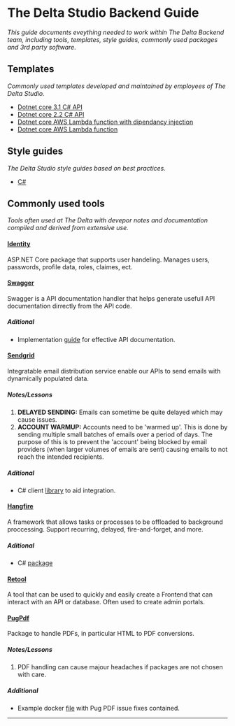 # The Delta Studio Backend Guide

*This guide documents eveything needed to work within The Delta Backend team, including tools, templates, style guides, commonly used packages and 3rd party software.*

## Templates

*Commonly used templates developed and maintained by employees of The Delta Studio.*

- [Dotnet core 3.1 C# API](https://github.com/The-Delta-Studio/tds-dotnet-core-3.1-api-template)
- [Dotnet core 2.2 C# API](https://github.com/The-Delta-Studio/tds-api-template)
- [Dotnet core AWS Lambda function with dipendancy injection](https://github.com/The-Delta-Studio/tds-func-lambda-di-ef-template)
- [Dotnet core AWS Lambda function](https://github.com/The-Delta-Studio/tds-func-lambda-template)

## Style guides

*The Delta Studio style guides based on best practices.*

- [C#](/c_sharp)

## Commonly used tools

*Tools often used at The Delta with devepor notes and documentation compiled and derived from extensive use.*

#### [Identity](https://docs.microsoft.com/en-us/aspnet/core/security/authentication/identity?view=aspnetcore-3.1&tabs=visual-studio)

ASP.NET Core package that supports user handeling. Manages users, passwords, profile data, roles, claimes, ect.

#### [Swagger](https://swagger.io/solutions/api-documentation/)

Swagger is a API documentation handler that helps generate usefull API documentation dirrectly from the API code.

##### Aditional

- Implementation [guide](https://docs.microsoft.com/en-us/samples/aspnet/aspnetcore.docs/getstarted-swashbuckle-aspnetcore/?tabs=visual-studio) for effective API documentation.


#### [Sendgrid](https://sendgrid.com/)

Integratable email distribution service enable our APIs to send emails with dynamically populated data. 

##### Notes/Lessons

1. **DELAYED SENDING:** Emails can sometime be quite delayed which may cause issues.
2. **ACCOUNT WARMUP:** Accounts need to be 'warmed up'. This is done by sending multiple small batches of emails over a period of days. The purpose of this is to prevent the 'account' being blocked by email providers (when larger volumes of emails are sent) causing emails to not reach the intended recipients.

##### Aditional

- C# client [library](https://www.nuget.org/packages/Sendgrid/) to aid integration.

#### [Hangfire](https://docs.hangfire.io/en/latest/)

A framework that allows tasks or processes to be offloaded to background proccessing. Support recurring, delayed, fire-and-forget, and more.

##### Aditional

- C# [package](https://www.nuget.org/packages/Hangfire/)

#### [Retool](https://docs.retool.com/docs)

A tool that can be used to quickly and easily create a Frontend that can interact with an API or database. Often used to create admin portals.

#### [PugPdf](https://www.npmjs.com/package/pug-pdf)

Package to handle PDFs, in particular HTML to PDF conversions.

##### Notes/Lessons

1. PDF handling can cause majour headaches if packages are not chosen with care.

##### Additional

- Example docker [file](/example-files/ProjectNameDockerFile) with Pug PDF issue fixes contained.

___